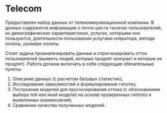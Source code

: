 # Telecom
Предоставлен набор данных от телекоммуникационной компании. В данных содержится информация о почти шести тысячах пользователей,
их демографических характеристиках, услугах, которыми они пользуются, длительности пользования услугами оператора, методе оплаты, размере оплаты.

Cтоит задача проанализировать данные и спрогнозировать отток пользователей (выявить людей, которые продлят контракт и которые не продлят).
Работа должна включать в себя следующие обязательные пункты:
1. Описание данных (с расчетом базовых статистик);
2. Исследование зависимостей и формулирование гипотез;
3. Построение моделей для прогнозирования оттока (с обоснованием выбора той или иной модели) на основе проверенных гипотез и выявленных взаимосвязей;
4. Сравнение качества полученных моделей.
